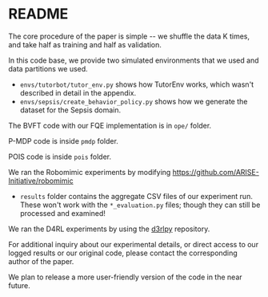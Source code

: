# README

The core procedure of the paper is simple -- we shuffle the data K times, and take half as training and half as validation.

In this code base, we provide two simulated environments that we used and data partitions we used.

- `envs/tutorbot/tutor_env.py` shows how TutorEnv works, which wasn't described in detail in the appendix.
- `envs/sepsis/create_behavior_policy.py` shows how we generate the dataset for the Sepsis domain.

The BVFT code with our FQE implementation is in `ope/` folder.

P-MDP code is inside `pmdp` folder.

POIS code is inside `pois` folder.

We ran the Robomimic experiments by modifying https://github.com/ARISE-Initiative/robomimic 

- `results` folder contains the aggregate CSV files of our experiment run. These won't work with the `*_evaluation.py` files; though they
can still be processed and examined!

We ran the D4RL experiments by using the [d3rlpy](https://github.com/takuseno/d3rlpy) repository.

For additional inquiry about our experimental details, or direct access to our logged results or our original code, please contact the corresponding author of the paper.

We plan to release a more user-friendly version of the code in the near future.